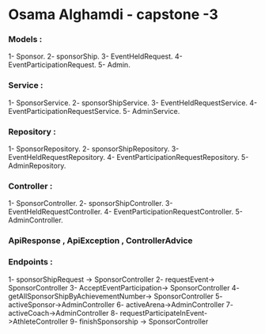 # Osama Alghamdi - capstone -3
### Models : 
1- Sponsor.
2- sponsorShip.
3- EventHeldRequest.
4- EventParticipationRequest.
5- Admin.

### Service :
1- SponsorService.
2- sponsorShipService.
3- EventHeldRequestService.
4- EventParticipationRequestService.
5- AdminService.

### Repository : 
1- SponsorRepository.
2- sponsorShipRepository.
3- EventHeldRequestRepository.
4- EventParticipationRequestRepository.
5- AdminRepository.

### Controller : 
1- SponsorController.
2- sponsorShipController.
3- EventHeldRequestController.
4- EventParticipationRequestController.
5- AdminController.

### ApiResponse , ApiException , ControllerAdvice 

### Endpoints : 

1- sponsorShipRequest -> SponsorController
2- requestEvent-> SponsorController
3- AcceptEventParticipation-> SponsorController
4- getAllSponsorShipByAchievementNumber-> SponsorController
5- activeSponsor->AdminController
6- activeArena->AdminController
7- activeCoach->AdminController
8- requestParticipateInEvent->AthleteController
9- finishSponsorship -> SponsorController

